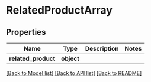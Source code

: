 # RelatedProductArray

## Properties
Name | Type | Description | Notes
------------ | ------------- | ------------- | -------------
**related_product** | **object** |  | 

[[Back to Model list]](../README.md#documentation-for-models) [[Back to API list]](../README.md#documentation-for-api-endpoints) [[Back to README]](../README.md)

